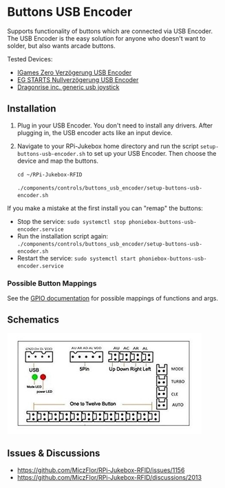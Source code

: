 # Buttons USB Encoder

Supports functionality of buttons which are connected via USB Encoder. The USB Encoder is the easy solution for anyone
who doesn't want to solder, but also wants arcade buttons.

Tested Devices:

* [IGames Zero Verzögerung USB Encoder](https://www.amazon.de/gp/product/B01N0GZQZI)
* [EG STARTS Nullverzögerung USB Encoder](https://www.amazon.de/gp/product/B075DFNK24)
* [Dragonrise inc. generic usb joystick](https://de.aliexpress.com/item/1005001700497245.html)

## Installation

1. Plug in your USB Encoder. You don't need to install any drivers. After plugging in, the USB encoder acts like an
   input device.
2. Navigate to your RPi-Jukebox home directory and run the script `setup-buttons-usb-encoder.sh` to set up your USB Encoder. Then choose the device and map the buttons.

   `cd ~/RPi-Jukebox-RFID`

   `./components/controls/buttons_usb_encoder/setup-buttons-usb-encoder.sh`

If you make a mistake at the first install you can "remap" the buttons:

* Stop the service: `sudo systemctl stop phoniebox-buttons-usb-encoder.service`
* Run the installation script again: `./components/controls/buttons_usb_encoder/setup-buttons-usb-encoder.sh`
* Restart the service: `sudo systemctl start phoniebox-buttons-usb-encoder.service`

### Possible Button Mappings

See the [GPIO documentation](../../gpio_control/README.md#functions) for possible mappings of functions and args.

## Schematics

![USB Encoder schematics](buttons-usb-encoder.jpg)

## Issues & Discussions

* <https://github.com/MiczFlor/RPi-Jukebox-RFID/issues/1156>
* <https://github.com/MiczFlor/RPi-Jukebox-RFID/discussions/2013>

